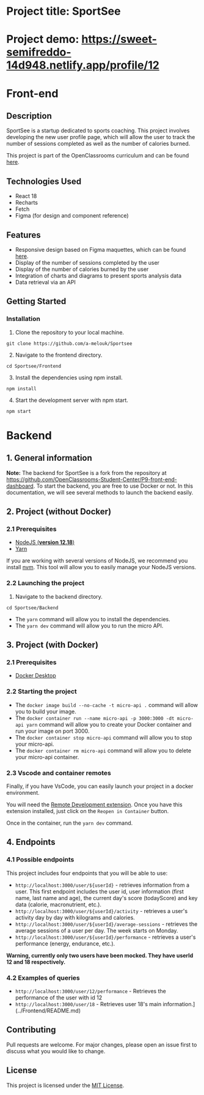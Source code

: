 # Project title: SportSee

# Project demo: https://sweet-semifreddo-14d948.netlify.app/profile/12

# Front-end

## Description

SportSee is a startup dedicated to sports coaching. This project involves developing the new user profile page, which will allow the user to track the number of sessions completed as well as the number of calories burned.

This project is part of the OpenClassrooms curriculum and can be found [here](https://openclassrooms.com/fr/paths/516/projects/812/assignment).

## Technologies Used

- React 18
- Recharts
- Fetch
- Figma (for design and component reference)

## Features

- Responsive design based on Figma maquettes, which can be found [here](https://www.figma.com/file/BMomGVZqLZb811mDMShpLu/UI-design-Sportify-FR?type=design&node-id=0-1&mode=design&t=sNR3A6MLzHlxXxDR-0).
- Display of the number of sessions completed by the user
- Display of the number of calories burned by the user
- Integration of charts and diagrams to present sports analysis data
- Data retrieval via an API

## Getting Started

### Installation

1. Clone the repository to your local machine.

```
git clone https://github.com/a-melouk/Sportsee
```

2. Navigate to the frontend directory.

```
cd Sportsee/Frontend
```

3. Install the dependencies using npm install.

```
npm install
```

4. Start the development server with npm start.

```
npm start
```

# Backend

## 1. General information

**Note:** The backend for SportSee is a fork from the repository at https://github.com/OpenClassrooms-Student-Center/P9-front-end-dashboard.
To start the backend, you are free to use Docker or not. In this documentation, we will see several methods to launch the backend easily.

## 2. Project (**without Docker**)

### 2.1 Prerequisites

- [NodeJS (**version 12.18**)](https://nodejs.org/en/)
- [Yarn](https://yarnpkg.com/)

If you are working with several versions of NodeJS, we recommend you install [nvm](https://github.com/nvm-sh/nvm). This tool will allow you to easily manage your NodeJS versions.

### 2.2 Launching the project

1. Navigate to the backend directory.

```
cd Sportsee/Backend
```

- The `yarn` command will allow you to install the dependencies.
- The `yarn dev` command will allow you to run the micro API.

## 3. Project (**with Docker**)

### 2.1 Prerequisites

- [Docker Desktop](https://www.docker.com/products/docker-desktop)

### 2.2 Starting the project

- The `docker image build --no-cache -t micro-api .` command will allow you to build your image.
- The `docker container run --name micro-api -p 3000:3000 -dt micro-api yarn` command will allow you to create your Docker container and run your image on port 3000.
- The `docker container stop micro-api` command will allow you to stop your micro-api.
- The `docker container rm micro-api` command will allow you to delete your micro-api container.

### 2.3 Vscode and container remotes

Finally, if you have VsCode, you can easily launch your project in a docker environment.

You will need the [Remote Development extension](https://marketplace.visualstudio.com/items?itemName=ms-vscode-remote.vscode-remote-extensionpack). Once you have this extension installed, just click on the `Reopen in Container` button.

Once in the container, run the `yarn dev` command.

## 4. Endpoints

### 4.1 Possible endpoints

This project includes four endpoints that you will be able to use:

- `http://localhost:3000/user/${userId}` - retrieves information from a user. This first endpoint includes the user id, user information (first name, last name and age), the current day's score (todayScore) and key data (calorie, macronutrient, etc.).
- `http://localhost:3000/user/${userId}/activity` - retrieves a user's activity day by day with kilograms and calories.
- `http://localhost:3000/user/${userId}/average-sessions` - retrieves the average sessions of a user per day. The week starts on Monday.
- `http://localhost:3000/user/${userId}/performance` - retrieves a user's performance (energy, endurance, etc.).

**Warning, currently only two users have been mocked. They have userId 12 and 18 respectively.**

### 4.2 Examples of queries

- `http://localhost:3000/user/12/performance` - Retrieves the performance of the user with id 12
- `http://localhost:3000/user/18` - Retrieves user 18's main information.](../Frontend/README.md)

## Contributing

Pull requests are welcome. For major changes, please open an issue first to discuss what you would like to change.

## License

This project is licensed under the [MIT License](LICENSE).

